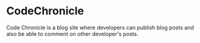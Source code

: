 # CodeChronicle
Code Chronicle is a blog site where developers can publish blog posts and also be able to comment on other developer's posts. 
